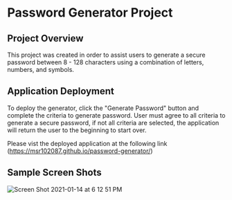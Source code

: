 # Password Generator Project

## Project Overview

This project was created in order to assist users to generate a secure password between 8 - 128 characters using a combination of letters, numbers, and symbols.

## Application Deployment

To deploy the generator, click the "Generate Password" button and complete the criteria to generate password.  User must agree to all criteria to generate a secure password, if not all criteria are selected, the application will return the user to the beginning to start over.

Please vist the deployed application at the following link (https://msr102087.github.io/password-generator/)

## Sample Screen Shots

![Screen Shot 2021-01-14 at 6 12 51 PM](https://user-images.githubusercontent.com/74628028/104672425-a0ed8000-5694-11eb-801b-9a231b36a72d.png)
